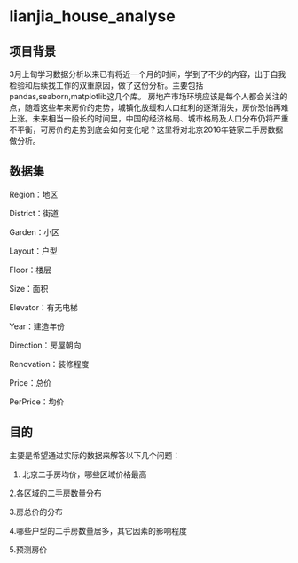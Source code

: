 # lianjia_house_analyse
## 项目背景
 3月上旬学习数据分析以来已有将近一个月的时间，学到了不少的内容，出于自我检验和后续找工作的双重原因，做了这份分析。主要包括pandas,seaborn,matplotlib这几个库。
 房地产市场环境应该是每个人都会关注的点，随着这些年来房价的走势，城镇化放缓和人口红利的逐渐消失，房价恐怕再难上涨。未来相当一段长的时间里，中国的经济格局、城市格局及人口分布仍将严重不平衡，可房价的走势到底会如何变化呢？这里将对北京2016年链家二手房数据做分析。
 ## 数据集
Region：地区

District：街道

Garden：小区

Layout：户型

Floor：楼层

Size：面积

Elevator：有无电梯

Year：建造年份

Direction：房屋朝向

Renovation：装修程度

Price：总价

PerPrice：均价

## 目的
主要是希望通过实际的数据来解答以下几个问题：

1. 北京二手房均价，哪些区域价格最高

2.各区域的二手房数量分布

3.房总价的分布

4.哪些户型的二手房数量居多，其它因素的影响程度

5.预测房价


